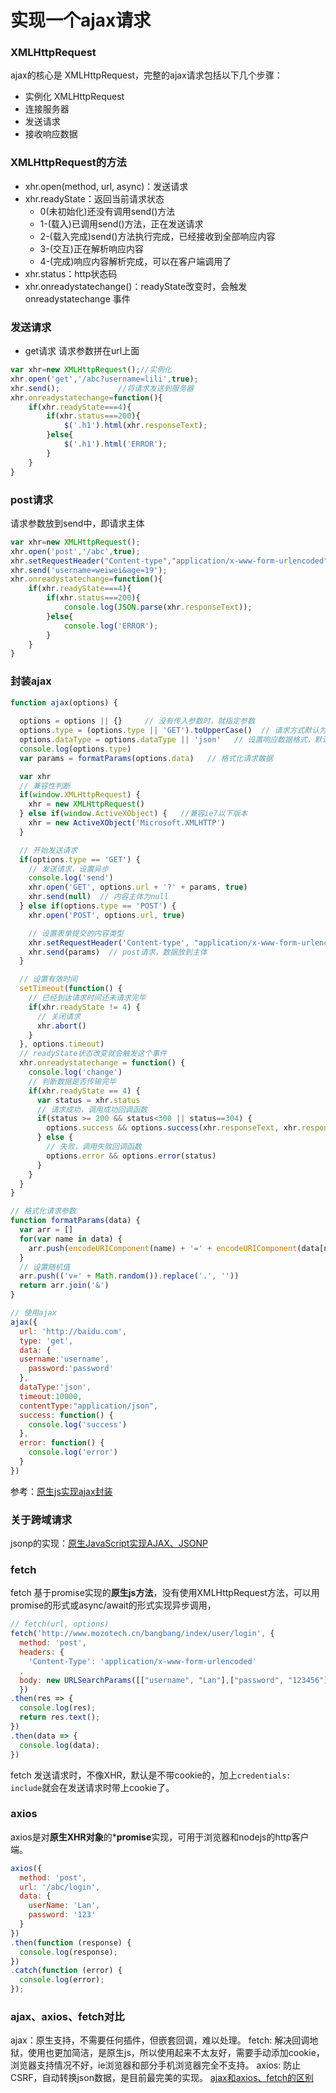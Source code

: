 # 实现一个ajax请求
### XMLHttpRequest
ajax的核心是 XMLHttpRequest，完整的ajax请求包括以下几个步骤：
- 实例化 XMLHttpRequest
- 连接服务器
- 发送请求
- 接收响应数据
### XMLHttpRequest的方法
- xhr.open(method, url, async)：发送请求
- xhr.readyState：返回当前请求状态
  - 0(未初始化)还没有调用send()方法
  - 1-(载入)已调用send()方法，正在发送请求
  - 2-(载入完成)send()方法执行完成，已经接收到全部响应内容
  - 3-(交互)正在解析响应内容
  - 4-(完成)响应内容解析完成，可以在客户端调用了
- xhr.status：http状态码
- xhr.onreadystatechange()：readyState改变时，会触发onreadystatechange 事件
### 发送请求
- get请求
请求参数拼在url上面
```javascript
var xhr=new XMLHttpRequest();//实例化
xhr.open('get','/abc?username=lili',true);
xhr.send();				//将请求发送到服务器
xhr.onreadystatechange=function(){
    if(xhr.readyState===4){
        if(xhr.status===200){
            $('.h1').html(xhr.responseText);
        }else{
            $('.h1').html('ERROR');
        }
    }
}
```
### post请求
请求参数放到send中，即请求主体
```javascript
var xhr=new XMLHttpRequest();
xhr.open('post','/abc',true);
xhr.setRequestHeader("Content-type","application/x-www-form-urlencoded");
xhr.send('username=weiwei&age=19');
xhr.onreadystatechange=function(){
    if(xhr.readyState===4){
        if(xhr.status===200){
            console.log(JSON.parse(xhr.responseText));
        }else{
            console.log('ERROR');
        }
    }
}
```
### 封装ajax
```javascript
function ajax(options) {
  
  options = options || {}     // 没有传入参数时，就指定参数
  options.type = (options.type || 'GET').toUpperCase()  // 请求方式默认为大写
  options.dataType = options.dataType || 'json'   // 设置响应数据格式，默认为json
  console.log(options.type)
  var params = formatParams(options.data)   // 格式化请求数据

  var xhr
  // 兼容性判断
  if(window.XMLHttpRequest) {
    xhr = new XMLHttpRequest()
  } else if(window.ActiveXObject) {   //兼容ie7以下版本
    xhr = new ActiveXObject('Microsoft.XMLHTTP')
  }

  // 开始发送请求
  if(options.type == 'GET') {
    // 发送请求，设置异步
    console.log('send')
    xhr.open('GET', options.url + '?' + params, true)
    xhr.send(null)  // 内容主体为null
  } else if(options.type == 'POST') {
    xhr.open('POST', options.url, true)

    // 设置表单提交的内容类型
    xhr.setRequestHeader('Content-type', "application/x-www-form-urlencoded")
    xhr.send(params)  // post请求，数据放到主体
  }

  // 设置有效时间
  setTimeout(function() {
    // 已经到达请求时间还未请求完毕
    if(xhr.readyState != 4) {
      // 关闭请求
      xhr.abort()
    }
  }, options.timeout)
  // readyState状态改变就会触发这个事件
  xhr.onreadystatechange = function() {
    console.log('change')
    // 判断数据是否传输完毕
    if(xhr.readyState == 4) {
      var status = xhr.status
      // 请求成功，调用成功回调函数
      if(status >= 200 && status<300 || status==304) {
        options.success && options.success(xhr.responseText, xhr.responseXML)
      } else {
        // 失败，调用失败回调函数
        options.error && options.error(status)
      }
    }
  }
}

// 格式化请求参数
function formatParams(data) {
  var arr = []
  for(var name in data) {
    arr.push(encodeURIComponent(name) + '=' + encodeURIComponent(data[name]))
  }
  // 设置随机值
  arr.push(('v=' + Math.random()).replace('.', ''))
  return arr.join('&')
}

// 使用ajax
ajax({
  url: 'http://baidu.com',
  type: 'get',
  data: {
  username:'username',
    password:'password'
  },
  dataType:'json',
  timeout:10000,
  contentType:"application/json",
  success: function() {
    console.log('success')
  }, 
  error: function() {
    console.log('error')
  }
})
```
参考：[原生js实现ajax封装](https://www.cnblogs.com/qing-5/p/11368009.html)
### 关于跨域请求
jsonp的实现：[原生JavaScript实现AJAX、JSONP](https://laixiazheteng.com/article/page/id/AASiankfBJWp)
### fetch
fetch 基于promise实现的**原生js方法**，没有使用XMLHttpRequest方法，可以用promise的形式或async/await的形式实现异步调用，
```javascript
// fetch(url, options)
fetch('http://www.mozotech.cn/bangbang/index/user/login', {
  method: 'post',
  headers: {
    'Content-Type': 'application/x-www-form-urlencoded'
  ,
  body: new URLSearchParams([["username", "Lan"],["password", "123456"]]).toString()
  })
.then(res => {
  console.log(res);
  return res.text();
})
.then(data => {
  console.log(data);
})
```
fetch 发送请求时，不像XHR，默认是不带cookie的，加上`credentials: include`就会在发送请求时带上cookie了。
### axios
axios是对**原生XHR对象**的***promise**实现，可用于浏览器和nodejs的http客户端。
```javascript
axios({
  method: 'post',
  url: '/abc/login',
  data: {
    userName: 'Lan',
    password: '123'
  }
})
.then(function (response) {
  console.log(response);
})
.catch(function (error) {
  console.log(error);
});
```

### ajax、axios、fetch对比
ajax：原生支持，不需要任何插件，但嵌套回调，难以处理。
fetch: 解决回调地狱，使用也更加简洁，是原生js，所以使用起来不太友好，需要手动添加cookie，浏览器支持情况不好，ie浏览器和部分手机浏览器完全不支持。
axios: 防止CSRF，自动转换json数据，是目前最完美的实现。
[ajax和axios、fetch的区别](https://www.jianshu.com/p/8bc48f8fde75)


